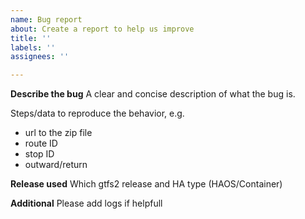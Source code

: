 ```yaml
---
name: Bug report
about: Create a report to help us improve
title: ''
labels: ''
assignees: ''

---
```


**Describe the bug**
A clear and concise description of what the bug is.

Steps/data to reproduce the behavior, e.g.
- url to the zip file
- route ID
- stop ID
- outward/return

**Release used**
Which gtfs2 release and HA type (HAOS/Container)

**Additional**
Please add logs if helpfull
